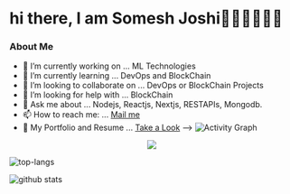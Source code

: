 <h1>hi there, I am Somesh Joshi👋🏻👋🏻👋🏻</h1>
<h3>About Me</h3>

- 🔭 I’m currently working on ... ML Technologies
- 🌱 I’m currently learning ... DevOps and BlockChain
- 👯 I’m looking to collaborate on ... DevOps or BlockChain Projects
- 🤔 I’m looking for help with ... BlockChain
- 💬 Ask me about ... Nodejs, Reactjs, Nextjs, RESTAPIs, Mongodb.
- 📫 How to reach me: ... <a href="mailto:someshjoshi890@gmail.com">Mail me</a>
- 📃 My Portfolio and Resume ... <a href="http://someshjoshi.rf.gd/?i=1">Take a Look</a>
-->
![Activity Graph](https://activity-graph.herokuapp.com/graph?username=somesh-joshi&theme=github)

<div align="center">
  <img src="https://github-profile-trophy.vercel.app/?username=somesh-joshi&column=7&theme=onedark" />
</div>

![top-langs](https://github-readme-stats.vercel.app/api/top-langs?username=somesh-joshi&show_icons=true&theme=radical)

![github stats](https://github-readme-stats.vercel.app/api?username=somesh-joshi&show_icons=true&theme=radical)

